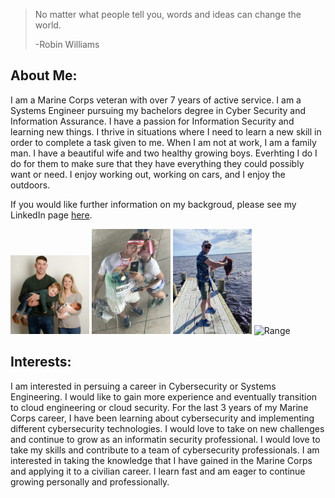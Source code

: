 >No matter what people tell you, words 
>and ideas can change the world.
>
>-Robin Williams

## About Me:
I am a Marine Corps veteran with over 7 years of active service. I am a Systems Engineer pursuing my bachelors degree in Cyber Security and Information Assurance. I have a passion 
for Information Security and learning new things. I thrive in situations where I need to learn a new skill in order to complete a task given to me. When I am not at work, I am a 
family man. I have a beautiful wife and two healthy growing boys. Everhting I do I do for them to make sure that they have everything they could possibly want or need. I enjoy 
working out, working on cars, and I enjoy the outdoors. 

If you would like further information on my backgroud, please see my LinkedIn page [here](https://www.linkedin.com/in/forest-nett-a8b839151/). 

<p float="middle">
    <img src="/images/Family.jpg" width="25%" title="My family" />
    <img src="/images/ColorRun.JPG" width="25%" title="ColorRun" />
    <img src="/images/Fishing.jpg" width="25%" title="Fishing" />
    <img src="/images/Range.jpg" width="25%" title="Range" />
</p>

## Interests:
I am interested in persuing a career in Cybersecurity or Systems Engineering. I would like to gain more experience and eventually transition to cloud engineering or cloud 
security. For the last 3 years of my Marine Corps career, I have been learning about cybersecurity and implementing different cybersecurity technologies. I would love to take on 
new challenges and continue to grow as an informatin security professional. I would love to take my skills and contribute to a team of cybersecurity professionals. I am interested 
in taking the knowledge that I have gained in the Marine Corps and applying it to a civilian career. I learn fast and am eager to continue growing personally and professionally.

